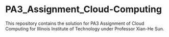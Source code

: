 # PA3_Assignment_Cloud-Computing
This repository contains the solution for PA3 Assignment of Cloud Computing for Illinois Institute of Technology under Professor Xian-He Sun.
